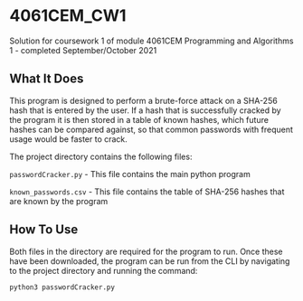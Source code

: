 # 4061CEM_CW1

Solution for coursework 1 of module 4061CEM Programming and Algorithms 1 - completed September/October 2021

## What It Does

This program is designed to perform a brute-force attack on a SHA-256 hash that is entered by the user. If a hash that is successfully cracked by the program it is then stored in a table of known hashes, which future hashes can be compared against, so that common passwords with frequent usage would be faster to crack.

The project directory contains the following files:

`passwordCracker.py` - This file contains the main python program

`known_passwords.csv` - This file contains the table of SHA-256 hashes that are known by the program

## How To Use

Both files in the directory are required for the program to run. Once these have been downloaded, the program can be run from the CLI by navigating to the project directory and running the command:

`python3 passwordCracker.py`
